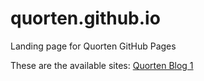# quorten.github.io
Landing page for Quorten GitHub Pages

These are the available sites:
[Quorten Blog 1](quorten-blog1/)
